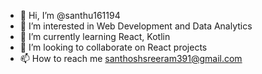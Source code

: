 - 👋 Hi, I’m @santhu161194
- 👀 I’m interested in Web Development and Data Analytics
- 🌱 I’m currently learning React, Kotlin
- 💞️ I’m looking to collaborate on React projects
- 📫 How to reach me santhoshsreeram391@gmail.com

<!---
santhu161194/santhu161194 is a ✨ special ✨ repository because its `README.md` (this file) appears on your GitHub profile.
You can click the Preview link to take a look at your changes.
--->
